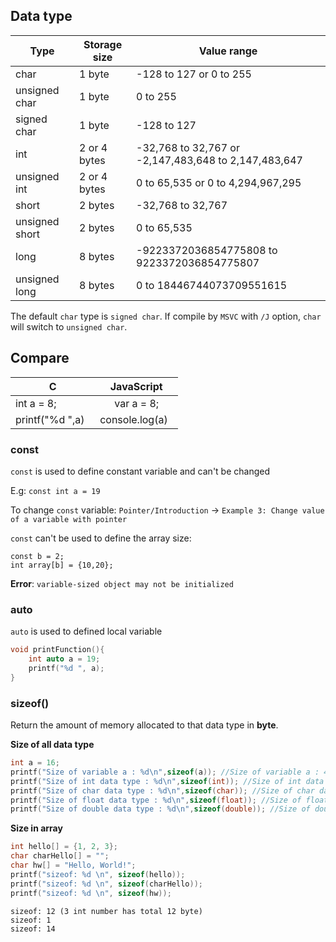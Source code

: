 ## Data type

| Type | Storage size|Value range|
| ------- |------|------|
|char |1 byte|-128 to 127 or 0 to 255|		
|unsigned char |1 byte|0 to 255|		
|signed char |1 byte|-128 to 127|		
|int |2 or 4 bytes|-32,768 to 32,767 or -2,147,483,648 to 2,147,483,647|		
|unsigned int |2 or 4 bytes|0 to 65,535 or 0 to 4,294,967,295|		
|short |2 bytes|-32,768 to 32,767|		
|unsigned short	 |2 bytes|0 to 65,535|
|long	 |8 bytes|-9223372036854775808 to 9223372036854775807|		
|unsigned long|8 bytes|0 to 18446744073709551615|		

The default ``char`` type is ``signed char``. If compile by ``MSVC`` with ``/J`` option, ``char`` will switch to ``unsigned char``.

## Compare

| C | JavaScript|
| ------- |:------:|
|int a = 8; | var a = 8;|
| printf("%d ",a)    | console.log(a)    |

### const

``const`` is used to define constant variable and can't be changed

E.g: ``const int a = 19``

To change ``const`` variable: ``Pointer/Introduction`` -> ``Example 3: Change value of a variable with pointer``

``const`` can't be used to define the array size:

```
const b = 2;
int array[b] = {10,20};
```

**Error**:  ``variable-sized object may not be initialized``

### auto

``auto`` is used to defined local variable

```c
void printFunction(){
	int auto a = 19;
	printf("%d ", a);
}
```

### sizeof()

Return the amount of memory allocated to that data type in **byte**.

**Size of all data type**

```c
int a = 16;
printf("Size of variable a : %d\n",sizeof(a)); //Size of variable a : 4
printf("Size of int data type : %d\n",sizeof(int)); //Size of int data type : 4
printf("Size of char data type : %d\n",sizeof(char)); //Size of char data type : 1
printf("Size of float data type : %d\n",sizeof(float)); //Size of float data type : 4
printf("Size of double data type : %d\n",sizeof(double)); //Size of double data type : 8    
```   

**Size in array**

```c
int hello[] = {1, 2, 3};
char charHello[] = "";
char hw[] = "Hello, World!";
printf("sizeof: %d \n", sizeof(hello));
printf("sizeof: %d \n", sizeof(charHello));
printf("sizeof: %d \n", sizeof(hw));
```

```
sizeof: 12 (3 int number has total 12 byte)
sizeof: 1 
sizeof: 14
```
